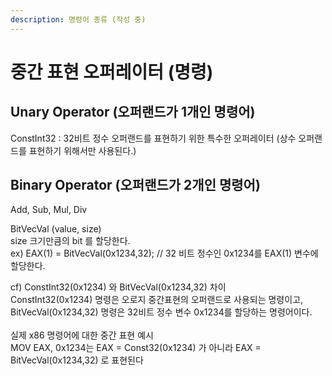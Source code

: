 ```yaml
---
description: 명령어 종류 (작성 중)
---
```


# 중간 표현 오퍼레이터 (명령)

## Unary Operator (오퍼랜드가 1개인 명령어)

ConstInt32 : 32비트 정수 오퍼랜드를 표현하기 위한 특수한 오퍼레이터 (상수 오퍼랜드를 표현하기 위해서만 사용된다.)



## Binary Operator (오퍼랜드가 2개인 명령어)

Add, Sub, Mul, Div

BitVecVal (value, size)\
size 크기만큼의 bit 를 할당한다. \
ex) EAX(1) = BitVecVal(0x1234,32); // 32 비트 정수인 0x1234를 EAX(1) 변수에 할당한다.

cf) ConstInt32(0x1234) 와 BitVecVal(0x1234,32) 차이\
ConstInt32(0x1234) 명령은 오로지 중간표현의 오퍼랜드로 사용되는 명령이고, BitVecVal(0x1234,32) 명령은 32비트 정수 변수 0x1234를 할당하는 명령어이다.\
\
실제 x86 명령어에 대한 중간 표현 예시\
MOV EAX, 0x1234는 EAX = Const32(0x1234) 가 아니라 EAX = BitVecVal(0x1234,32) 로 표현된다
